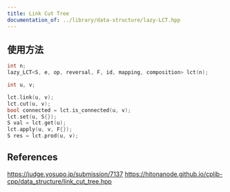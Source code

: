 ```yaml
---
title: Link Cut Tree
documentation_of: ../library/data-structure/lazy-LCT.hpp
---
```


## 使用方法
```cpp
int n;
lazy_LCT<S, e, op, reversal, F, id, mapping, composition> lct(n);

int u, v;

lct.link(u, v);
lct.cut(u, v);
bool connected = lct.is_connected(u, v);
lct.set(u, S{});
S val = lct.get(u);
lct.apply(u, v, F{});
S res = lct.prod(u, v);
```

## References
https://judge.yosupo.jp/submission/7137
https://hitonanode.github.io/cplib-cpp/data_structure/link_cut_tree.hpp
